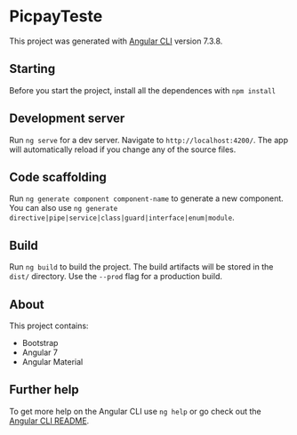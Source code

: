 # PicpayTeste

This project was generated with [Angular CLI](https://github.com/angular/angular-cli) version 7.3.8.


## Starting
Before you start the project, install all the dependences with `npm install`

## Development server

Run `ng serve` for a dev server. Navigate to `http://localhost:4200/`. The app will automatically reload if you change any of the source files.

## Code scaffolding

Run `ng generate component component-name` to generate a new component. You can also use `ng generate directive|pipe|service|class|guard|interface|enum|module`.

## Build

Run `ng build` to build the project. The build artifacts will be stored in the `dist/` directory. Use the `--prod` flag for a production build.

## About

This project contains:

- Bootstrap
- Angular 7
- Angular Material

## Further help

To get more help on the Angular CLI use `ng help` or go check out the [Angular CLI README](https://github.com/angular/angular-cli/blob/master/README.md).
